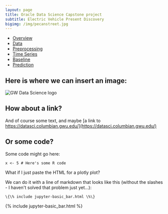 ```yaml
---
layout: page
title: Oracle Data Science Capstone project
subtitle: Electric Vehicle Present Discovery
bigimg: /img/pecanstreet.jpg
---
```


   <div id= "main">
		<div id="menubar">
			<ul id="menu">
				<li class = "selected"><a href="index.html">Overview</a></li>
				<li><a href="data">Data</a></li>
				<li><a href="preprocessing.html">Preprocessing</a></li>
				<li><a href="timeseries.html">Time Series</a></li>
				<li><a href="baseline.html">Baseline</a></li>
				<li><a href="prediction.html">Prediction</a></li>
			</ul>
		</div>
	
   </div>

## Here is where we can insert an image:

![GW Data Science logo](/img/gwdsp.png)

## How about a link?

And of course some text, and maybe [a link to https://datasci.columbian.gwu.edu/](https://datasci.columbian.gwu.edu/)

## Or some code?

Some code might go here:

```
x <- 5 # Here's some R code
```

What if I just paste the HTML for a plotly plot?

We can do it with a line of markdown that looks like this (without the slashes - I haven't solved that problem just yet...):
```
\{\% include jupyter-basic_bar.html \%\}
```
{% include jupyter-basic_bar.html %}
